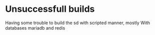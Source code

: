 # Unsuccessfull builds

Having some trouble to build the sd with scripted manner, 
mostly With databases mariadb and redis

